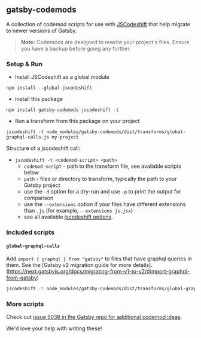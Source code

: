 ## gatsby-codemods

A collection of codemod scripts for use with [JSCodeshift](https://github.com/facebook/jscodeshift) that help migrate to newer versions of Gatsby.

> **Note:** Codemods are designed to rewrite your project's files. Ensure you have a backup before going any further.

### Setup & Run

- Install JSCodeshift as a global module

```
npm install --global jscodeshift
```

- Install this package

```
npm install gatsby-codemods jscodeshift -t
```

- Run a transform from this package on your project

```
jscodeshift -t node_modules/gatsby-codemods/dist/transforms/global-graphql-calls.js my-project
```

Structure of a jscodeshift call:

- `jscodeshift -t <codemod-script> <path>`
  - `codemod-script` - path to the transform file, see available scripts below
  - `path` - files or directory to transform, typically the path to your Gatsby project
  - use the `-d` option for a dry-run and use `-p` to print the output for comparison
  - use the `--extensions` option if your files have different extensions than `.js` (for example, `--extensions js,jsx`)
  - see all available [jscodeshift options](https://github.com/facebook/jscodeshift#usage-cli).

### Included scripts

#### `global-graphql-calls`

Add `import { graphql } from "gatsby"` to files that have graphql queries in them. See the [Gatsby v2 migration guide for more details].(https://next.gatsbyjs.org/docs/migrating-from-v1-to-v2/#import-graphql-from-gatsby)

```sh
jscodeshift -t node_modules/gatsby-codemods/dist/transforms/global-graphql-calls.js <path>
```

### More scripts

Check out [issue 5038 in the Gatsby repo for additional codemod ideas](https://github.com/gatsbyjs/gatsby/issues/5038#issuecomment-411516865).

We'd love your help with writing these!
